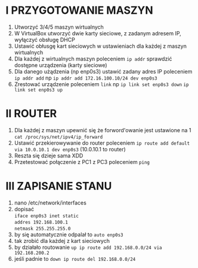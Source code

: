 # I PRZYGOTOWANIE MASZYN
1. Utworzyć 3/4/5 maszyn wirtualnych
2. W VirtualBox utworzyć dwie karty sieciowe, z zadanym adresem IP, wyłączyć obsługę DHCP
3. Ustawić obłusgę kart sieciowych w ustawieniach dla każdej z maszyn wirtualnych 
4. Dla każdej z wirtualnych maszyn poleceniem ```ip addr``` sprawdzić dostępne urządzenia (karty sieciowe)
5. Dla danego użądzenia (np enp0s3) ustawić zadany adres IP poleceniem ```ip addr add``` np ```ip addr add 172.16.100.10/24 dev enp0s3```
6. Zrestować urządzenie poleceniem ```link``` np ```ip link set enp0s3 down``` ```ip link set enp0s3 up```

# II ROUTER
1. Dla każdej z maszyn upewnić się że forword'owanie jest ustawione na 1 ```cat /proc/sys/net/ipv4/ip_forward```
2. Ustawić przekierowywanie do router poleceniem ```ip route add default via 10.0.10.1 dev enp0s3``` (10.0.10.1 to router)
3. Reszta się dzieje sama XDD
4. Przetestować połączenie z PC1 z PC3 poleceniem ```ping```

# III ZAPISANIE STANU 
1. nano /etc/network/interfaces
2. dopisać  
```iface enp0s3 inet static```  
           ```addres 192.168.100.1```  
           ```netmask 255.255.255.0```  
3. by się automatycznie odpalał to ```auto enp0s3```
4. tak zrobić dla każdej z kart sieciowych 
5. by działało routowanie ``up ip route add 192.168.0.0/24 via 192.168.200.2``
6. jeśli padnie to        ``down ip route del 192.168.0.0/24``              
